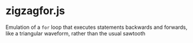 # zigzagfor.js
Emulation of a `for` loop that executes statements backwards and forwards, like a triangular waveform, rather than the usual sawtooth
